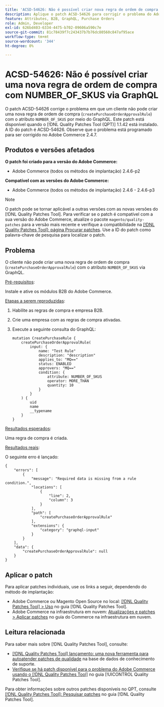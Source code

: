```yaml
---
title: 'ACSD-54626: Não é possível criar nova regra de ordem de compra com NUMBER_OF_SKUS via GraphQL'
description: Aplique o patch ACSD-54626 para corrigir o problema do Adobe Commerce em que um cliente não pode criar uma nova regra de ordem de compra ("createPurchaseOrderApprovalRule") com o atributo "NUMBER_OF_SKUS" por meio do GraphQL.
feature: Attributes, B2B, GraphQL, Purchase Orders
role: Admin, Developer
exl-id: 626bd403-6334-4475-b702-09606a590c7e
source-git-commit: 81c78439f7c243437b7b76dc80560c847af95ace
workflow-type: tm+mt
source-wordcount: '344'
ht-degree: 0%

---
```


# ACSD-54626: Não é possível criar uma nova regra de ordem de compra com NUMBER_OF_SKUS via GraphQL

O patch ACSD-54626 corrige o problema em que um cliente não pode criar uma nova regra de ordem de compra (`createPurchaseOrderApprovalRule`) com o atributo `NUMBER_OF_SKUS` por meio do GraphQL. Este patch está disponível quando o [!DNL Quality Patches Tool (QPT)] 1.1.42 está instalado. A ID do patch é ACSD-54626. Observe que o problema está programado para ser corrigido no Adobe Commerce 2.4.7.

## Produtos e versões afetados

**O patch foi criado para a versão do Adobe Commerce:**

* Adobe Commerce (todos os métodos de implantação) 2.4.6-p2

**Compatível com as versões do Adobe Commerce:**

* Adobe Commerce (todos os métodos de implantação) 2.4.6 - 2.4.6-p3

>[!NOTE]
>
>O patch pode se tornar aplicável a outras versões com as novas versões do [!DNL Quality Patches Tool]. Para verificar se o patch é compatível com a sua versão do Adobe Commerce, atualize o pacote `magento/quality-patches` para a versão mais recente e verifique a compatibilidade na [[!DNL Quality Patches Tool]: página Procurar patches](https://experienceleague.adobe.com/tools/commerce-quality-patches/index.html). Use a ID do patch como palavra-chave de pesquisa para localizar o patch.

## Problema

O cliente não pode criar uma nova regra de ordem de compra (`createPurchaseOrderApprovalRule`) com o atributo `NUMBER_OF_SKUS` via GraphQL.

<u>Pré-requisitos</u>:

Instale e ative os módulos B2B do Adobe Commerce.

<u>Etapas a serem reproduzidas</u>:

1. Habilite as regras de compra e empresa B2B.
1. Crie uma empresa com as regras de compra ativadas.
1. Execute a seguinte consulta do GraphQL:

   ```
   mutation CreatePurchaseRule {
       createPurchaseOrderApprovalRule(
           input: {
               name: "Test Rule"
               description: "description"
               applies_to: "MQ=="
               status: ENABLED
               approvers: "MQ=="
               condition: {
                   attribute: NUMBER_OF_SKUS
                   operator: MORE_THAN
                   quantity: 10
               }
           }
       ) {
           uid
           name
           __typename
       }
   }
   ```

<u>Resultados esperados</u>:

Uma regra de compra é criada.

<u>Resultados reais</u>:

O seguinte erro é lançado:

```
{
    "errors": [
        {
            "message": "Required data is missing from a rule condition.",
            "locations": [
                {
                    "line": 2,
                    "column": 3
                }
            ],
            "path": [
                "createPurchaseOrderApprovalRule"
            ],
            "extensions": {
                "category": "graphql-input"
            }
        }
    ],
    "data": {
        "createPurchaseOrderApprovalRule": null
    }
}
```

## Aplicar o patch

Para aplicar patches individuais, use os links a seguir, dependendo do método de implantação:

* Adobe Commerce ou Magento Open Source no local: [[!DNL Quality Patches Tool] > Uso](/help/tools/quality-patches-tool/usage.md) no guia [!DNL Quality Patches Tool].
* Adobe Commerce na infraestrutura em nuvem: [Atualizações e patches > Aplicar patches](https://experienceleague.adobe.com/docs/commerce-cloud-service/user-guide/develop/upgrade/apply-patches.html) no guia do Commerce na infraestrutura em nuvem.

## Leitura relacionada

Para saber mais sobre [!DNL Quality Patches Tool], consulte:

* [[!DNL Quality Patches Tool] lançamento: uma nova ferramenta para autoatender patches de qualidade](https://experienceleague.adobe.com/en/docs/commerce-knowledge-base/kb/announcements/commerce-announcements/magento-quality-patches-released-new-tool-to-self-serve-quality-patches) na base de dados de conhecimento de suporte.
* [Verifique se há patch disponível para o problema do Adobe Commerce usando o  [!DNL Quality Patches Tool]](/help/tools/quality-patches-tool/patches-available-in-qpt/check-patch-for-magento-issue-with-magento-quality-patches.md) no guia [!UICONTROL Quality Patches Tool].


Para obter informações sobre outros patches disponíveis no QPT, consulte [[!DNL Quality Patches Tool]: Pesquisar patches](https://experienceleague.adobe.com/tools/commerce-quality-patches/index.html) no guia [!DNL Quality Patches Tool].
